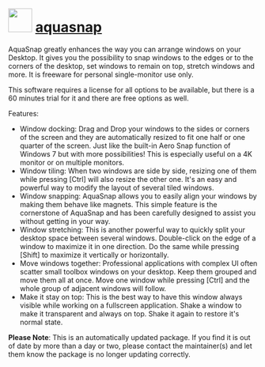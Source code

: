 # <img src="https://rawcdn.githack.com/virtualex-itv/chocolatey-packages/a6ddae1ded009908fcc241536886d0bca8d14a59/icons/aquasnap.png" width="48" height="48"/> [aquasnap](https://community.chocolatey.org/packages/aquasnap)

AquaSnap greatly enhances the way you can arrange windows on your Desktop. It gives you the possibility to snap windows to the edges or to the corners of the desktop, set windows to remain on top, stretch windows and more. It is freeware for personal single-monitor use only.

This software requires a license for all options to be available, but there is a 60 minutes trial for it and there are free options as well.

Features:

- Window docking: Drag and Drop your windows to the sides or corners of the screen and they are automatically resized to fit one half or one quarter of the screen. Just like the built-in Aero Snap function of Windows 7 but with more possibilities! This is especially useful on a 4K monitor or on multiple monitors.
- Window tiling: When two windows are side by side, resizing one of them while pressing [Ctrl] will also resize the other one. It's an easy and powerful way to modify the layout of several tiled windows.
- Window snapping: AquaSnap allows you to easily align your windows by making them behave like magnets. This simple feature is the cornerstone of AquaSnap and has been carefully designed to assist you without getting in your way.
- Window stretching: This is another powerful way to quickly split your desktop space between several windows. Double-click on the edge of a window to maximize it in one direction. Do the same while pressing [Shift] to maximize it vertically or horizontally.
- Move windows together: Professional applications with complex UI often scatter small toolbox windows on your desktop. Keep them grouped and move them all at once. Move one window while pressing [Ctrl] and the whole group of adjacent windows will follow.
- Make it stay on top: This is the best way to have this window always visible while working on a fullscreen application. Shake a window to make it transparent and always on top. Shake it again to restore it's normal state.

**Please Note**: This is an automatically updated package. If you find it is out of date by more than a day or two, please contact the maintainer(s) and let them know the package is no longer updating correctly.
